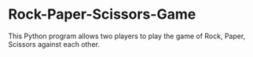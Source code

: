# Rock-Paper-Scissors-Game
This Python program allows two players to play the game of Rock, Paper, Scissors against each other.
